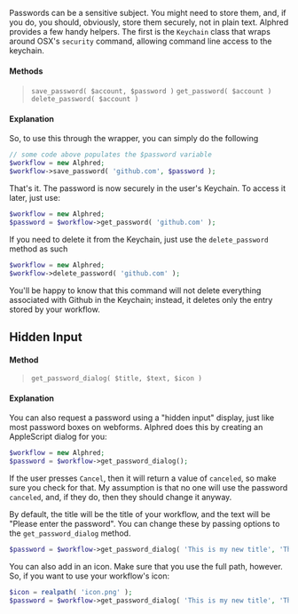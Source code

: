 Passwords can be a sensitive subject. You might need to store them, and, if you do, you should, obviously, store them securely, not in plain text. Alphred provides a few handy helpers. The first is the `Keychain` class that wraps around OSX's `security` command, allowing command line access to the keychain.

#### Methods
> `save_password( $account, $password )`
> `get_password( $account )`
> `delete_password( $account )`

#### Explanation
So, to use this through the wrapper, you can simply do the following
````php
// some code above populates the $password variable
$workflow = new Alphred;
$workflow->save_password( 'github.com', $password );
````

That's it. The password is now securely in the user's Keychain. To access it later, just use:
````php
$workflow = new Alphred;
$password = $workflow->get_password( 'github.com' );
````

If you need to delete it from the Keychain, just use the `delete_password` method as such
````php
$workflow = new Alphred;
$workflow->delete_password( 'github.com' );
````
You'll be happy to know that this command will not delete everything associated with Github in the Keychain; instead, it deletes only the entry stored by your workflow.

## Hidden Input

#### Method
> `get_password_dialog( $title, $text, $icon )`

#### Explanation
You can also request a password using a "hidden input" display, just like most password boxes on webforms. Alphred does this by creating an AppleScript dialog for you:
````php
$workflow = new Alphred;
$password = $workflow->get_password_dialog();
````
If the user presses `Cancel`, then it will return a value of `canceled`, so make sure you check for that. My assumption is that no one will use the password `canceled`, and, if they do, then they should change it anyway.

By default, the title will be the title of your workflow, and the text will be "Please enter the password". You can change these by passing options to the `get_password_dialog` method.
````php
$password = $workflow->get_password_dialog( 'This is my new title', 'This is the new message prompt.' );
````
You can also add in an icon. Make sure that you use the full path, however. So, if you want to use your workflow's icon:
````php
$icon = realpath( 'icon.png' );
$password = $workflow->get_password_dialog( 'This is my new title', 'This is the new message prompt.', $icon );
````